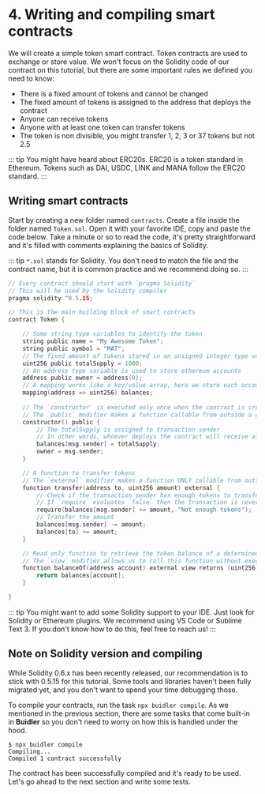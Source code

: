 # 4. Writing and compiling smart contracts

We will create a simple token smart contract. Token contracts are used to exchange or store value. We won't focus on the Solidity code of our contract on this tutorial, but there are some important rules we defined you need to know:

- There is a fixed amount of tokens and cannot be changed
- The fixed amount of tokens is assigned to the address that deploys the contract
- Anyone can receive tokens
- Anyone with at least one token can transfer tokens
- The token is non divisible, you might transfer 1, 2, 3 or 37 tokens but not 2.5

::: tip
You might have heard about ERC20s. ERC20 is a token standard in Ethereum. Tokens such as DAI, USDC, LINK and MANA follow the ERC20 standard.
:::

## Writing smart contracts

Start by creating a new folder named `contracts`. Create a file inside the folder named `Token.sol`. Open it with your favorite IDE, copy and paste the code below. Take a minute or so to read the code, it's pretty straightforward and it's filled with comments explaining the basics of Solidity.

::: tip
`*.sol` stands for Solidity. You don't need to match the file and the contract name, but it is common practice and we recommend doing so. 
:::

```c
// Every contract should start with `pragma Solidity` 
// This will be used by the Solidity compiler
pragma solidity ^0.5.15;

// This is the main building block of smart contracts
contract Token {

    // Some string type variables to identify the token
    string public name = "My Awesome Token";
    string public symbol = "MAT";
    // The fixed amount of tokens stored in an unsigned integer type variable
    uint256 public totalSupply = 1000;
    // An address type variable is used to store ethereum accounts
    address public owner = address(0);
    // A mapping works like a key/value array, here we store each account balance
    mapping(address => uint256) balances;
    
    // The `constructor` is executed only once when the contract is created
    // The `public` modifier makes a function callable from outside a contract
    constructor() public {
        // The totalSupply is assigned to transaction sender
        // In other words, whoever deploys the contract will receive all the tokens
        balances[msg.sender] = totalSupply;
        owner = msg.sender;
    }

    // A function to transfer tokens
    // The `external` modifier makes a function ONLY callable from outside a contract
    function transfer(address to, uint256 amount) external {
        // Check if the transaction sender has enough tokens to transfer
        // If `require` evaluates `false` then the transaction is reverted
        require(balances[msg.sender] >= amount, "Not enough tokens");
        // Transfer the amount
        balances[msg.sender] -= amount;
        balances[to] += amount;
    }

    // Read only function to retrieve the token balance of a determined account
    // The `view` modifier allows us to call this function without executing a transaction
    function balanceOf(address account) external view returns (uint256) {
        return balances[account];
    }

}
```

::: tip
You might want to add some Solidity support to your IDE. Just look for Solidity or Ethereum plugins. We recommend using VS Code or Sublime Text 3. If you don't know how to do this, feel free to reach us!
::: 


## Note on Solidity version and compiling
While Solidity 0.6.x has been recently released, our recommendation is to stick with 0.5.15 for this tutorial. Some tools and libraries haven't been fully migrated yet, and you don't want to spend your time debugging those.

To compile your contracts, run the task `npx buidler compile`. As we mentioned in the previous section, there are some tasks that come built-in in **Buidler** so you don't need to worry on how this is handled under the hood.

```
$ npx buidler compile
Compiling...
Compiled 1 contract successfully
```

The contract has been successfully compiled and it's ready to be used. Let's go ahead to the next section and write some tests.
